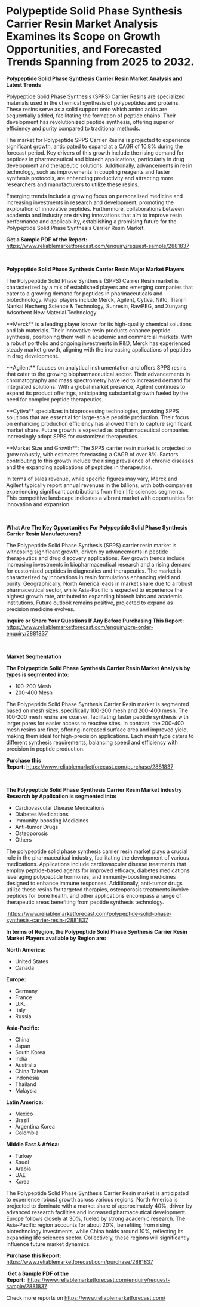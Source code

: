 <p><h1>Polypeptide Solid Phase Synthesis Carrier Resin Market Analysis Examines its Scope on Growth Opportunities, and Forecasted Trends Spanning from 2025 to 2032.</h1></p><p><strong>Polypeptide Solid Phase Synthesis Carrier Resin Market Analysis and Latest Trends</strong></p>
<p><p>Polypeptide Solid Phase Synthesis (SPPS) Carrier Resins are specialized materials used in the chemical synthesis of polypeptides and proteins. These resins serve as a solid support onto which amino acids are sequentially added, facilitating the formation of peptide chains. Their development has revolutionized peptide synthesis, offering superior efficiency and purity compared to traditional methods. </p><p>The market for Polypeptide SPPS Carrier Resins is projected to experience significant growth, anticipated to expand at a CAGR of 10.8% during the forecast period. Key drivers of this growth include the rising demand for peptides in pharmaceutical and biotech applications, particularly in drug development and therapeutic solutions. Additionally, advancements in resin technology, such as improvements in coupling reagents and faster synthesis protocols, are enhancing productivity and attracting more researchers and manufacturers to utilize these resins.</p><p>Emerging trends include a growing focus on personalized medicine and increasing investments in research and development, promoting the exploration of innovative peptides. Furthermore, collaborations between academia and industry are driving innovations that aim to improve resin performance and applicability, establishing a promising future for the Polypeptide Solid Phase Synthesis Carrier Resin Market.</p></p>
<p><strong>Get a Sample PDF of the Report:&nbsp;</strong> <a href="https://www.reliablemarketforecast.com/enquiry/request-sample/2881837?utm_campaign=3357&utm_medium=2&utm_source=Github&utm_content=ia&utm_term=12032025&utm_id=polypeptide-solid-phase-synthesis-carrier-resin">https://www.reliablemarketforecast.com/enquiry/request-sample/2881837</a></p>
<p>&nbsp;</p>
<p><strong>Polypeptide Solid Phase Synthesis Carrier Resin Major Market Players</strong></p>
<p><p>The Polypeptide Solid Phase Synthesis (SPPS) Carrier Resin market is characterized by a mix of established players and emerging companies that cater to a growing demand for peptides in pharmaceuticals and biotechnology. Major players include Merck, Agilent, Cytiva, Nitto, Tianjin Nankai Hecheng Science & Technology, Sunresin, RawPEG, and Xunyang Adsorbent New Material Technology.</p><p>**Merck** is a leading player known for its high-quality chemical solutions and lab materials. Their innovative resin products enhance peptide synthesis, positioning them well in academic and commercial markets. With a robust portfolio and ongoing investments in R&D, Merck has experienced steady market growth, aligning with the increasing applications of peptides in drug development.</p><p>**Agilent** focuses on analytical instrumentation and offers SPPS resins that cater to the growing biopharmaceutical sector. Their advancements in chromatography and mass spectrometry have led to increased demand for integrated solutions. With a global market presence, Agilent continues to expand its product offerings, anticipating substantial growth fueled by the need for complex peptide therapeutics.</p><p>**Cytiva** specializes in bioprocessing technologies, providing SPPS solutions that are essential for large-scale peptide production. Their focus on enhancing production efficiency has allowed them to capture significant market share. Future growth is expected as biopharmaceutical companies increasingly adopt SPPS for customized therapeutics.</p><p>**Market Size and Growth**: The SPPS carrier resin market is projected to grow robustly, with estimates forecasting a CAGR of over 8%. Factors contributing to this growth include the rising prevalence of chronic diseases and the expanding applications of peptides in therapeutics.</p><p>In terms of sales revenue, while specific figures may vary, Merck and Agilent typically report annual revenues in the billions, with both companies experiencing significant contributions from their life sciences segments. This competitive landscape indicates a vibrant market with opportunities for innovation and expansion.</p></p>
<p>&nbsp;</p>
<p><strong>What Are The Key Opportunities For Polypeptide Solid Phase Synthesis Carrier Resin Manufacturers?</strong></p>
<p><p>The Polypeptide Solid Phase Synthesis (SPPS) carrier resin market is witnessing significant growth, driven by advancements in peptide therapeutics and drug discovery applications. Key growth trends include increasing investments in biopharmaceutical research and a rising demand for customized peptides in diagnostics and therapeutics. The market is characterized by innovations in resin formulations enhancing yield and purity. Geographically, North America leads in market share due to a robust pharmaceutical sector, while Asia-Pacific is expected to experience the highest growth rate, attributed to expanding biotech labs and academic institutions. Future outlook remains positive, projected to expand as precision medicine evolves.</p></p>
<p><strong>Inquire or Share Your Questions If Any Before Purchasing This Report:</strong> <a href="https://www.reliablemarketforecast.com/enquiry/pre-order-enquiry/2881837?utm_campaign=3357&utm_medium=2&utm_source=Github&utm_content=ia&utm_term=12032025&utm_id=polypeptide-solid-phase-synthesis-carrier-resin">https://www.reliablemarketforecast.com/enquiry/pre-order-enquiry/2881837</a></p>
<p>&nbsp;</p>
<p><strong>Market Segmentation</strong></p>
<p><strong>The Polypeptide Solid Phase Synthesis Carrier Resin Market Analysis by types is segmented into:</strong></p>
<p><ul><li>100-200 Mesh</li><li>200-400 Mesh</li></ul></p>
<p><p>The Polypeptide Solid Phase Synthesis Carrier Resin market is segmented based on mesh sizes, specifically 100-200 mesh and 200-400 mesh. The 100-200 mesh resins are coarser, facilitating faster peptide synthesis with larger pores for easier access to reactive sites. In contrast, the 200-400 mesh resins are finer, offering increased surface area and improved yield, making them ideal for high-precision applications. Each mesh type caters to different synthesis requirements, balancing speed and efficiency with precision in peptide production.</p></p>
<p><strong>Purchase this Report:&nbsp;</strong><a href="https://www.reliablemarketforecast.com/purchase/2881837?utm_campaign=3357&utm_medium=2&utm_source=Github&utm_content=ia&utm_term=12032025&utm_id=polypeptide-solid-phase-synthesis-carrier-resin">https://www.reliablemarketforecast.com/purchase/2881837</a></p>
<p>&nbsp;</p>
<p><strong>The Polypeptide Solid Phase Synthesis Carrier Resin Market Industry Research by Application is segmented into:</strong></p>
<p><ul><li>Cardiovascular Disease Medications</li><li>Diabetes Medications</li><li>Immunity-boosting Medicines</li><li>Anti-tumor Drugs</li><li>Osteoporosis</li><li>Others</li></ul></p>
<p><p>The polypeptide solid phase synthesis carrier resin market plays a crucial role in the pharmaceutical industry, facilitating the development of various medications. Applications include cardiovascular disease treatments that employ peptide-based agents for improved efficacy, diabetes medications leveraging polypeptide hormones, and immunity-boosting medicines designed to enhance immune responses. Additionally, anti-tumor drugs utilize these resins for targeted therapies, osteoporosis treatments involve peptides for bone health, and other applications encompass a range of therapeutic areas benefiting from peptide synthesis technology.</p></p>
<p><a href="https://www.reliablemarketforecast.com/polypeptide-solid-phase-synthesis-carrier-resin-r2881837?utm_campaign=3357&utm_medium=2&utm_source=Github&utm_content=ia&utm_term=12032025&utm_id=polypeptide-solid-phase-synthesis-carrier-resin">&nbsp;https://www.reliablemarketforecast.com/polypeptide-solid-phase-synthesis-carrier-resin-r2881837</a></p>
<p><strong>In terms of Region, the Polypeptide Solid Phase Synthesis Carrier Resin Market Players available by Region are:</strong></p>
<p>
    <p> <strong> North America: </strong>
        <ul>
            <li>United States</li>
            <li>Canada</li>
        </ul>
        </p> 
    <p> <strong> Europe: </strong>
        <ul>
            <li>Germany</li>
            <li>France</li>
            <li>U.K.</li>
            <li>Italy</li>
            <li>Russia</li>
        </ul>
        </p> 
    <p> <strong> Asia-Pacific: </strong>
        <ul>
            <li>China</li>
            <li>Japan</li>
            <li>South Korea</li>
            <li>India</li>
            <li>Australia</li>
            <li>China Taiwan</li>
            <li>Indonesia</li>
            <li>Thailand</li>
            <li>Malaysia</li>
        </ul>
        </p> 
    <p> <strong> Latin America: </strong>
        <ul>
            <li>Mexico</li>
            <li>Brazil</li>
            <li>Argentina Korea</li>
            <li>Colombia</li>
        </ul>
        </p> 
    <p> <strong> Middle East & Africa: </strong>
        <ul>
            <li>Turkey</li>
            <li>Saudi</li>
            <li>Arabia</li>
            <li>UAE</li>
            <li>Korea</li>
        </ul>
    </p>
    </p>
<p><p>The Polypeptide Solid Phase Synthesis Carrier Resin market is anticipated to experience robust growth across various regions. North America is projected to dominate with a market share of approximately 40%, driven by advanced research facilities and increased pharmaceutical development. Europe follows closely at 30%, fueled by strong academic research. The Asia-Pacific region accounts for about 20%, benefiting from rising biotechnology investments, while China holds around 10%, reflecting its expanding life sciences sector. Collectively, these regions will significantly influence future market dynamics.</p></p>
<p><strong>Purchase this Report: </strong><a href="https://www.reliablemarketforecast.com/purchase/2881837?utm_campaign=3357&utm_medium=2&utm_source=Github&utm_content=ia&utm_term=12032025&utm_id=polypeptide-solid-phase-synthesis-carrier-resin">https://www.reliablemarketforecast.com/purchase/2881837</a></p>
<p>&nbsp;<strong>Get a Sample PDF of the Report:&nbsp;&nbsp;</strong><a href="https://www.reliablemarketforecast.com/enquiry/request-sample/2881837?utm_campaign=3357&utm_medium=2&utm_source=Github&utm_content=ia&utm_term=12032025&utm_id=polypeptide-solid-phase-synthesis-carrier-resin">https://www.reliablemarketforecast.com/enquiry/request-sample/2881837</a></p>
<p><strong></strong></p>
<p>Check more reports on <a href="https://www.reliablemarketforecast.com/?utm_campaign=3357&utm_medium=2&utm_source=Github&utm_content=ia&utm_term=12032025&utm_id=polypeptide-solid-phase-synthesis-carrier-resin">https://www.reliablemarketforecast.com/</a></p>